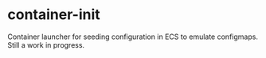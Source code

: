 # container-init

Container launcher for seeding configuration in ECS to emulate configmaps. Still a work in progress.
